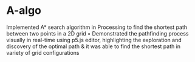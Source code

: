 # A-algo
Implemented A* search algorithm in Processing to find the shortest path between two points in a 2D grid
• Demonstrated the pathfinding process visually in real-time using p5.js editor, highlighting the exploration
and discovery of the optimal path & it was able to find the shortest path in variety of grid configurations
